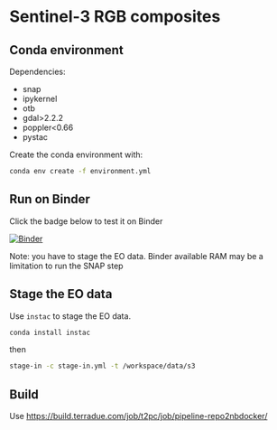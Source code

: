 # Sentinel-3 RGB composites

## Conda environment

Dependencies:

- snap
- ipykernel
- otb
- gdal>2.2.2
- poppler<0.66
- pystac

Create the conda environment with:

```bash
conda env create -f environment.yml 
```

## Run on Binder

Click the badge below to test it on Binder

[![Binder](https://mybinder.org/badge_logo.svg)](https://mybinder.org/v2/gl/terradue-ogctb16%2Feoap%2Fd169-jupyter-nb%2Feo-processing-sentinel-3-olci-composite-stac/master?urlpath=lab)

Note: you have to stage the EO data. Binder available RAM may be a limitation to run the SNAP step

## Stage the EO data

Use `instac` to stage the EO data.

```bash
conda install instac
```

then 

```bash
stage-in -c stage-in.yml -t /workspace/data/s3
```

## Build

Use https://build.terradue.com/job/t2pc/job/pipeline-repo2nbdocker/


